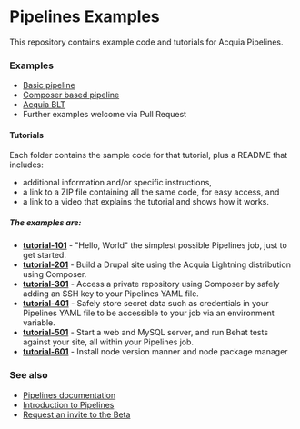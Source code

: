 # Pipelines Examples

This repository contains example code and tutorials for Acquia Pipelines.

### Examples
* [Basic pipeline](https://github.com/acquia/pipelines-examples/tree/master/basic-pipeline)
* [Composer based pipeline](https://github.com/acquia/pipelines-examples/tree/master/composer-pipeline)
* [Acquia BLT](https://github.com/acquia/blt/blob/8.x/scripts/pipelines/acquia-pipelines.yml)
* Further examples welcome via Pull Request

#### Tutorials
Each folder contains the sample code for that tutorial, plus a README that includes:

* additional information and/or specific instructions,
* a link to a ZIP file containing all the same code, for easy access, and
* a link to a video that explains the tutorial and shows how it works.

##### The examples are:
* **[tutorial-101](https://github.com/acquia/pipelines-examples/tree/tutorial-101)** - "Hello, World" the simplest possible Pipelines job, just to get started.
* **[tutorial-201](https://github.com/acquia/pipelines-examples/tree/tutorial-201)** - Build a Drupal site using the Acquia Lightning distribution using Composer.
* **[tutorial-301](https://github.com/acquia/pipelines-examples/tree/tutorial-301)** - Access a private repository using Composer by safely adding an SSH key to your Pipelines YAML file.
* **[tutorial-401](https://github.com/acquia/pipelines-examples/tree/tutorial-401)** - Safely store secret data such as credentials in your Pipelines YAML file to be accessible to your job via an environment variable.
* **[tutorial-501](https://github.com/acquia/pipelines-examples/tree/tutorial-501)** - Start a web and MySQL server, and run Behat tests against your site, all within your Pipelines job.
* **[tutorial-601](https://github.com/acquia/pipelines-examples/tree/tutorial-601)** - Install node version manner and node package manager

### See also
* [Pipelines documentation](docs.acquia.com/pipelines)
* [Introduction to Pipelines]( https://dev.acquia.com/blog/acquia-pipelines-build-test-and-deployment-automation-for-acquia-cloud/10/08/2016/16381)
* [Request an invite to the Beta](https://dev.acquia.com/request-invite-acquia-pipelines)
